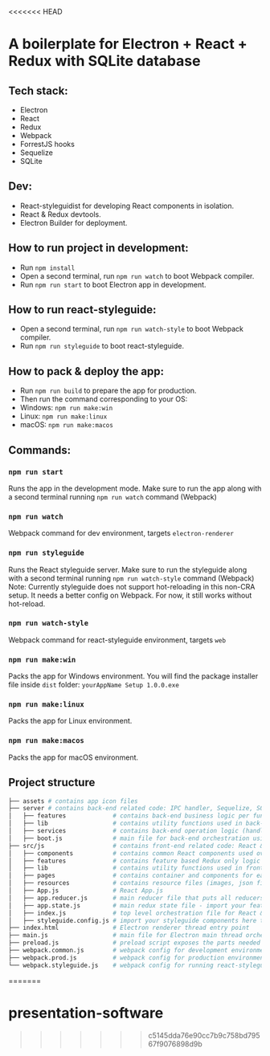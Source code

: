 <<<<<<< HEAD
# A boilerplate for Electron + React + Redux with SQLite database

## Tech stack:

- Electron
- React
- Redux
- Webpack
- ForrestJS hooks
- Sequelize
- SQLite

## Dev:

- React-styleguidist for developing React components in isolation.
- React & Redux devtools.
- Electron Builder for deployment.

## How to run project in development:

- Run `npm install`
- Open a second terminal, run `npm run watch` to boot Webpack compiler.
- Run `npm run start` to boot Electron app in development.

## How to run react-styleguide:

- Open a second terminal, run `npm run watch-style` to boot Webpack compiler.
- Run `npm run styleguide` to boot react-styleguide.

## How to pack & deploy the app:

- Run `npm run build` to prepare the app for production.
- Then run the command corresponding to your OS:
- Windows: `npm run make:win`
- Linux: `npm run make:linux`
- macOS: `npm run make:macos`

## Commands:

### `npm run start`

Runs the app in the development mode.
Make sure to run the app along with a second terminal running `npm run watch` command (Webpack)

### `npm run watch`

Webpack command for dev environment, targets `electron-renderer`

### `npm run styleguide`

Runs the React styleguide server.
Make sure to run the styleguide along with a second terminal running `npm run watch-style` command (Webpack)
Note: Currently styleguide does not support hot-reloading in this non-CRA setup.
It needs a better config on Webpack. For now, it still works without hot-reload.

### `npm run watch-style`

Webpack command for react-styleguide environment, targets `web`

### `npm run make:win`

Packs the app for Windows environment.
You will find the package installer file inside `dist` folder: `yourAppName Setup 1.0.0.exe`

### `npm run make:linux`

Packs the app for Linux environment.

### `npm run make:macos`

Packs the app for macOS environment.

## Project structure

```bash
├── assets # contains app icon files
├── server # contains back-end related code: IPC handler, Sequelize, SQLite
│   ├── features             # contains back-end business logic per functionality (routes)
│   ├── lib                  # contains utility functions used in back-end
│   ├── services             # contains back-end operation logic (handling IPC, SQLite, etc.)
│   ├── boot.js              # main file for back-end orchestration using ForrestJS hooks
├── src/js                   # contains front-end related code: React & Redux
│   ├── components           # contains common React components used overall the front-end
│   ├── features             # contains feature based Redux only logic
│   ├── lib                  # contains utility functions used in front-end
│   ├── pages                # contains container and components for each page
│   ├── resources            # contains resource files (images, json files, etc.)
│   ├── App.js               # React App.js
│   ├── app.reducer.js       # main reducer file that puts all reducers together (no need to modify)
│   ├── app.state.js         # main redux state file - import your features here to initialize them.
│   ├── index.js             # top level orchestration file for React & Redux
│   ├── styleguide.config.js # import your styleguide components here to work on isolation
├── index.html               # Electron renderer thread entry point
├── main.js                  # main file for Electron main thread orchestration
├── preload.js               # preload script exposes the parts needed for renderer from main thread
├── webpack.common.js        # webpack config for development environment
├── webpack.prod.js          # webpack config for production environment
└── webpack.styleguide.js    # webpack config for running react-styleguide
```
=======
# presentation-software
>>>>>>> c5145dda76e90cc7b9c758bd79567f9076898d9b
